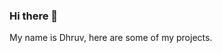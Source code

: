 ### Hi there 👋

My name is Dhruv, here are some of my projects. 

<!--
My name is Dhruv, an amateur fullstack developer and ECE student at the University of Waterloo. I like playing around with new technologies and making fun projects that solve some of the most ambitious problems that wander in my head. 

-->
<!--
#### 🔭    I’m currently working on two different projects:
- Mediconnect 👨‍⚕️ is full-stack web application that promotes organization and efficiency when connecting physicians with their patients. My goal for this project is to work on UI design, complex state, and a more sophisticated API. Tools used include Angular, ASP .NET Core, and a SQL server
- ML DOOM is a Python project that scrapes lyrics from MF DOOM, feeds it into a Tensorflow model, then outputs similar lyrics onto a Flask web application. 
<!--
#### 🌱    I’m currently learning
- Angular
- Machine learning
- Other web development frameworks and libraries such as ASP .NET
-->
<!--
#### 📫    How to reach me:
- Email: <d3vora@uwaterloo.ca>
- Linkedin: <http://linkedin.com/in/d3vora> 
-->

<!--
**dbvora03/dbvora03** is a ✨ _special_ ✨ repository because its `README.md` (this file) appears on your GitHub profile.

Here are some ideas to get you started:

- 🌱 I’m currently learning ...
- 👯 I’m looking to collaborate on ...
- 🤔 I’m looking for help with ...
- 💬 Ask me about ...
- 📫 How to reach me: ...
- 😄 Pronouns: ...
- ⚡ Fun fact: ...
-->

